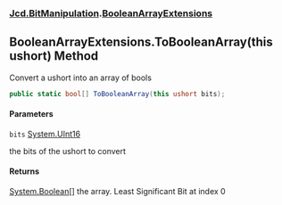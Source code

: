 ### [Jcd.BitManipulation](Jcd.BitManipulation.md 'Jcd.BitManipulation').[BooleanArrayExtensions](Jcd.BitManipulation.BooleanArrayExtensions.md 'Jcd.BitManipulation.BooleanArrayExtensions')

## BooleanArrayExtensions.ToBooleanArray(this ushort) Method

Convert a ushort into an array of bools

```csharp
public static bool[] ToBooleanArray(this ushort bits);
```
#### Parameters

<a name='Jcd.BitManipulation.BooleanArrayExtensions.ToBooleanArray(thisushort).bits'></a>

`bits` [System.UInt16](https://docs.microsoft.com/en-us/dotnet/api/System.UInt16 'System.UInt16')

the bits of the ushort to convert

#### Returns
[System.Boolean](https://docs.microsoft.com/en-us/dotnet/api/System.Boolean 'System.Boolean')[[]](https://docs.microsoft.com/en-us/dotnet/api/System.Array 'System.Array')
the array. Least Significant Bit at index 0